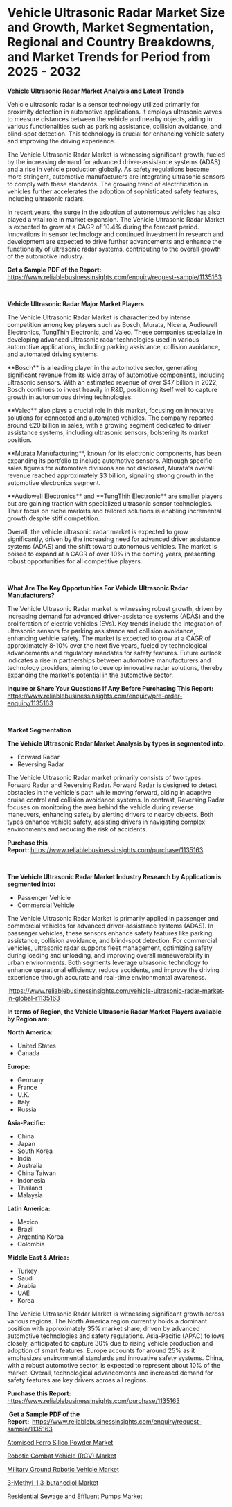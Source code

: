<p><h1>Vehicle Ultrasonic Radar Market Size and Growth, Market Segmentation, Regional and Country Breakdowns, and Market Trends for Period from 2025 -  2032</h1></p><p><strong>Vehicle Ultrasonic Radar Market Analysis and Latest Trends</strong></p>
<p><p>Vehicle ultrasonic radar is a sensor technology utilized primarily for proximity detection in automotive applications. It employs ultrasonic waves to measure distances between the vehicle and nearby objects, aiding in various functionalities such as parking assistance, collision avoidance, and blind-spot detection. This technology is crucial for enhancing vehicle safety and improving the driving experience.</p><p>The Vehicle Ultrasonic Radar Market is witnessing significant growth, fueled by the increasing demand for advanced driver-assistance systems (ADAS) and a rise in vehicle production globally. As safety regulations become more stringent, automotive manufacturers are integrating ultrasonic sensors to comply with these standards. The growing trend of electrification in vehicles further accelerates the adoption of sophisticated safety features, including ultrasonic radars.</p><p>In recent years, the surge in the adoption of autonomous vehicles has also played a vital role in market expansion. The Vehicle Ultrasonic Radar Market is expected to grow at a CAGR of 10.4% during the forecast period. Innovations in sensor technology and continued investment in research and development are expected to drive further advancements and enhance the functionality of ultrasonic radar systems, contributing to the overall growth of the automotive industry.</p></p>
<p><strong>Get a Sample PDF of the Report:&nbsp;</strong> <a href="https://www.reliablebusinessinsights.com/enquiry/request-sample/1135163?utm_campaign=1113&utm_medium=2&utm_source=Github&utm_content=ia&utm_term=25032025&utm_id=vehicle-ultrasonic-radar">https://www.reliablebusinessinsights.com/enquiry/request-sample/1135163</a></p>
<p>&nbsp;</p>
<p><strong>Vehicle Ultrasonic Radar Major Market Players</strong></p>
<p><p>The Vehicle Ultrasonic Radar Market is characterized by intense competition among key players such as Bosch, Murata, Nicera, Audiowell Electronics, TungThih Electronic, and Valeo. These companies specialize in developing advanced ultrasonic radar technologies used in various automotive applications, including parking assistance, collision avoidance, and automated driving systems.</p><p>**Bosch** is a leading player in the automotive sector, generating significant revenue from its wide array of automotive components, including ultrasonic sensors. With an estimated revenue of over $47 billion in 2022, Bosch continues to invest heavily in R&D, positioning itself well to capture growth in autonomous driving technologies.</p><p>**Valeo** also plays a crucial role in this market, focusing on innovative solutions for connected and automated vehicles. The company reported around €20 billion in sales, with a growing segment dedicated to driver assistance systems, including ultrasonic sensors, bolstering its market position.</p><p>**Murata Manufacturing**, known for its electronic components, has been expanding its portfolio to include automotive sensors. Although specific sales figures for automotive divisions are not disclosed, Murata's overall revenue reached approximately $3 billion, signaling strong growth in the automotive electronics segment.</p><p>**Audiowell Electronics** and **TungThih Electronic** are smaller players but are gaining traction with specialized ultrasonic sensor technologies. Their focus on niche markets and tailored solutions is enabling incremental growth despite stiff competition.</p><p>Overall, the vehicle ultrasonic radar market is expected to grow significantly, driven by the increasing need for advanced driver assistance systems (ADAS) and the shift toward autonomous vehicles. The market is poised to expand at a CAGR of over 10% in the coming years, presenting robust opportunities for all competitive players.</p></p>
<p>&nbsp;</p>
<p><strong>What Are The Key Opportunities For Vehicle Ultrasonic Radar Manufacturers?</strong></p>
<p><p>The Vehicle Ultrasonic Radar market is witnessing robust growth, driven by increasing demand for advanced driver-assistance systems (ADAS) and the proliferation of electric vehicles (EVs). Key trends include the integration of ultrasonic sensors for parking assistance and collision avoidance, enhancing vehicle safety. The market is expected to grow at a CAGR of approximately 8-10% over the next five years, fueled by technological advancements and regulatory mandates for safety features. Future outlook indicates a rise in partnerships between automotive manufacturers and technology providers, aiming to develop innovative radar solutions, thereby expanding the market's potential in the automotive sector.</p></p>
<p><strong>Inquire or Share Your Questions If Any Before Purchasing This Report:</strong> <a href="https://www.reliablebusinessinsights.com/enquiry/pre-order-enquiry/1135163?utm_campaign=1113&utm_medium=2&utm_source=Github&utm_content=ia&utm_term=25032025&utm_id=vehicle-ultrasonic-radar">https://www.reliablebusinessinsights.com/enquiry/pre-order-enquiry/1135163</a></p>
<p>&nbsp;</p>
<p><strong>Market Segmentation</strong></p>
<p><strong>The Vehicle Ultrasonic Radar Market Analysis by types is segmented into:</strong></p>
<p><ul><li>Forward Radar</li><li>Reversing Radar</li></ul></p>
<p><p>The Vehicle Ultrasonic Radar market primarily consists of two types: Forward Radar and Reversing Radar. Forward Radar is designed to detect obstacles in the vehicle's path while moving forward, aiding in adaptive cruise control and collision avoidance systems. In contrast, Reversing Radar focuses on monitoring the area behind the vehicle during reverse maneuvers, enhancing safety by alerting drivers to nearby objects. Both types enhance vehicle safety, assisting drivers in navigating complex environments and reducing the risk of accidents.</p></p>
<p><strong>Purchase this Report:&nbsp;</strong><a href="https://www.reliablebusinessinsights.com/purchase/1135163?utm_campaign=1113&utm_medium=2&utm_source=Github&utm_content=ia&utm_term=25032025&utm_id=vehicle-ultrasonic-radar">https://www.reliablebusinessinsights.com/purchase/1135163</a></p>
<p>&nbsp;</p>
<p><strong>The Vehicle Ultrasonic Radar Market Industry Research by Application is segmented into:</strong></p>
<p><ul><li>Passenger Vehicle</li><li>Commercial Vehicle</li></ul></p>
<p><p>The Vehicle Ultrasonic Radar Market is primarily applied in passenger and commercial vehicles for advanced driver-assistance systems (ADAS). In passenger vehicles, these sensors enhance safety features like parking assistance, collision avoidance, and blind-spot detection. For commercial vehicles, ultrasonic radar supports fleet management, optimizing safety during loading and unloading, and improving overall maneuverability in urban environments. Both segments leverage ultrasonic technology to enhance operational efficiency, reduce accidents, and improve the driving experience through accurate and real-time environmental awareness.</p></p>
<p><a href="https://www.reliablebusinessinsights.com/vehicle-ultrasonic-radar-market-in-global-r1135163?utm_campaign=1113&utm_medium=2&utm_source=Github&utm_content=ia&utm_term=25032025&utm_id=vehicle-ultrasonic-radar">&nbsp;https://www.reliablebusinessinsights.com/vehicle-ultrasonic-radar-market-in-global-r1135163</a></p>
<p><strong>In terms of Region, the Vehicle Ultrasonic Radar Market Players available by Region are:</strong></p>
<p>
    <p> <strong> North America: </strong>
        <ul>
            <li>United States</li>
            <li>Canada</li>
        </ul>
        </p> 
    <p> <strong> Europe: </strong>
        <ul>
            <li>Germany</li>
            <li>France</li>
            <li>U.K.</li>
            <li>Italy</li>
            <li>Russia</li>
        </ul>
        </p> 
    <p> <strong> Asia-Pacific: </strong>
        <ul>
            <li>China</li>
            <li>Japan</li>
            <li>South Korea</li>
            <li>India</li>
            <li>Australia</li>
            <li>China Taiwan</li>
            <li>Indonesia</li>
            <li>Thailand</li>
            <li>Malaysia</li>
        </ul>
        </p> 
    <p> <strong> Latin America: </strong>
        <ul>
            <li>Mexico</li>
            <li>Brazil</li>
            <li>Argentina Korea</li>
            <li>Colombia</li>
        </ul>
        </p> 
    <p> <strong> Middle East & Africa: </strong>
        <ul>
            <li>Turkey</li>
            <li>Saudi</li>
            <li>Arabia</li>
            <li>UAE</li>
            <li>Korea</li>
        </ul>
    </p>
    </p>
<p><p>The Vehicle Ultrasonic Radar Market is witnessing significant growth across various regions. The North America region currently holds a dominant position with approximately 35% market share, driven by advanced automotive technologies and safety regulations. Asia-Pacific (APAC) follows closely, anticipated to capture 30% due to rising vehicle production and adoption of smart features. Europe accounts for around 25% as it emphasizes environmental standards and innovative safety systems. China, with a robust automotive sector, is expected to represent about 10% of the market. Overall, technological advancements and increased demand for safety features are key drivers across all regions.</p></p>
<p><strong>Purchase this Report: </strong><a href="https://www.reliablebusinessinsights.com/purchase/1135163?utm_campaign=1113&utm_medium=2&utm_source=Github&utm_content=ia&utm_term=25032025&utm_id=vehicle-ultrasonic-radar">https://www.reliablebusinessinsights.com/purchase/1135163</a></p>
<p>&nbsp;<strong>Get a Sample PDF of the Report:&nbsp;&nbsp;</strong><a href="https://www.reliablebusinessinsights.com/enquiry/request-sample/1135163?utm_campaign=1113&utm_medium=2&utm_source=Github&utm_content=ia&utm_term=25032025&utm_id=vehicle-ultrasonic-radar">https://www.reliablebusinessinsights.com/enquiry/request-sample/1135163</a></p>
<p><strong></strong></p>
<p><p><a href="https://github.com/karydacamu/Market-Research-Report-List-1/blob/main/atomised-ferro-silico-powder-market.md?utm_campaign=1113&utm_medium=2&utm_source=Github&utm_content=ia&utm_term=25032025&utm_id=vehicle-ultrasonic-radar">Atomised Ferro Silico Powder Market</a></p><p><a href="https://github.com/sarialahipff/Market-Research-Report-List-1/blob/main/robotic-combat-vehicle-rcv-market.md?utm_campaign=1113&utm_medium=2&utm_source=Github&utm_content=ia&utm_term=25032025&utm_id=vehicle-ultrasonic-radar">Robotic Combat Vehicle (RCV) Market</a></p><p><a href="https://github.com/edderkoliso1/Market-Research-Report-List-1/blob/main/military-ground-robotic-vehicle-market.md?utm_campaign=1113&utm_medium=2&utm_source=Github&utm_content=ia&utm_term=25032025&utm_id=vehicle-ultrasonic-radar">Military Ground Robotic Vehicle Market</a></p><p><a href="https://github.com/seemagarbeha/Market-Research-Report-List-1/blob/main/3-methyl-13-butanediol-market.md?utm_campaign=1113&utm_medium=2&utm_source=Github&utm_content=ia&utm_term=25032025&utm_id=vehicle-ultrasonic-radar">3-Methyl-1,3-butanediol Market</a></p><p><a href="https://github.com/mafeasavzal/Market-Research-Report-List-1/blob/main/residential-sewage-and-effluent-pumps-market.md?utm_campaign=1113&utm_medium=2&utm_source=Github&utm_content=ia&utm_term=25032025&utm_id=vehicle-ultrasonic-radar">Residential Sewage and Effluent Pumps Market</a></p></p>